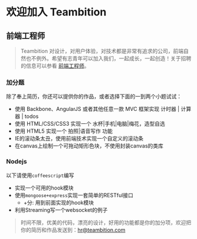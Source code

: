 # 欢迎加入 Teambition

## 前端工程师

> Teambition 对设计，对用户体验，对技术都是非常有追求的公司，前端自然也不例外。希望有志青年可以加入我们，一起成长，一起创造！关于招聘的信息可以参看 [前端工程师](https://www.teambition.com/info/jobs/article?_id=5438e71ae903ca681810f172&p=info-jobs&s=)。


### 加分题

除了奉上简历，你还可以提供你的作品，或者选择下面的一到两个小题试试：

- 使用 Backbone、AngularJS 或者其他任意一款 MVC 框架实现 计时器 | 计算器 | todos
- 使用 HTML/CSS/CSS3 实现一个 水杯|手机|电脑|梅花，造型自选
- 使用 HTML5 实现一个 拍照|语音写作 功能
- IE的滚动条太丑，使用前端技术实现一个自定义的滚动条
- 在canvas上绘制一个可拖动矩形色块，不使用封装canvas的类库

### Nodejs

以下请使用`coffeescript`编写

- 实现一个可用的hook模块
- 使用`mongoose+express`实现一套简单的RESTful接口
  - +分: 用到前面实现的hook模块
- 利用Streaming写一个websocket的例子

> 时间不限，优美的代码，漂亮的设计，好用的功能都是你的加分项，欢迎把你的简历和作品发送到：[hr@teambition.com](hr@teambition.com)



